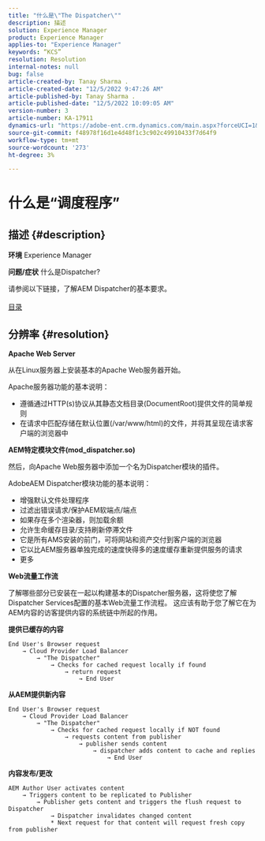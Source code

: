 ```yaml
---
title: "什么是\"The Dispatcher\""
description: 描述
solution: Experience Manager
product: Experience Manager
applies-to: "Experience Manager"
keywords: “KCS”
resolution: Resolution
internal-notes: null
bug: false
article-created-by: Tanay Sharma .
article-created-date: "12/5/2022 9:47:26 AM"
article-published-by: Tanay Sharma .
article-published-date: "12/5/2022 10:09:05 AM"
version-number: 3
article-number: KA-17911
dynamics-url: "https://adobe-ent.crm.dynamics.com/main.aspx?forceUCI=1&pagetype=entityrecord&etn=knowledgearticle&id=a57eedce-8174-ed11-81aa-6045bd006239"
source-git-commit: f48978f16d1e4d48f1c3c902c49910433f7d64f9
workflow-type: tm+mt
source-wordcount: '273'
ht-degree: 3%

---
```


# 什么是“调度程序”

## 描述 {#description}

<b>环境</b>
Experience Manager


<b>问题/症状</b>
什么是Dispatcher?

请参阅以下链接，了解AEM Dispatcher的基本要求。
<br> <br>[目录](https://experienceleague.adobe.com/docs/experience-cloud-kcs/kbarticles/KA-17490.html)

## 分辨率 {#resolution}


<b>Apache Web Server</b>

从在Linux服务器上安装基本的Apache Web服务器开始。

Apache服务器功能的基本说明：

- 遵循通过HTTP(s)协议从其静态文档目录(DocumentRoot)提供文件的简单规则
- 在请求中匹配存储在默认位置(/var/www/html)的文件，并将其呈现在请求客户端的浏览器中




<b>AEM特定模块文件(mod_dispatcher.so)</b>

然后，向Apache Web服务器中添加一个名为Dispatcher模块的插件。

AdobeAEM Dispatcher模块功能的基本说明：

- 增强默认文件处理程序
- 过滤出错误请求/保护AEM软端点/端点
- 如果存在多个渲染器，则加载余额
- 允许生命缓存目录/支持刷新停滞文件
- 它是所有AMS安装的前门，可将网站和资产交付到客户端的浏览器
- 它以比AEM服务器单独完成的速度快得多的速度缓存重新提供服务的请求
- 更多




<b>Web流量工作流</b>

了解哪些部分已安装在一起以构建基本的Dispatcher服务器，这将使您了解Dispatcher Services配置的基本Web流量工作流程。
这应该有助于您了解它在为AEM内容的访客提供内容的系统链中所起的作用。

<b>提供已缓存的内容</b>


```
End User's Browser request 
    → Cloud Provider Load Balancer 
        → "The Dispatcher" 
            → Checks for cached request locally if found 
                → return request 
                    → End User
```


<b>从AEM提供新内容</b>


```
End User's Browser request 
    → Cloud Provider Load Balancer 
        → "The Dispatcher" 
            → Checks for cached request locally if NOT found 
                → requests content from publisher 
                    → publisher sends content 
                        → dispatcher adds content to cache and replies 
                            → End User
```


<b>内容发布/更改</b>


```
AEM Author User activates content 
    → Triggers content to be replicated to Publisher 
        → Publisher gets content and triggers the flush request to Dispatcher 
            → Dispatcher invalidates changed content 
            * Next request for that content will request fresh copy from publisher
```

